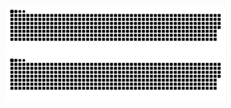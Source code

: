 ![GitHub Snake Light](https://raw.githubusercontent.com/piercy/piercy/output/github-contribution-grid-snake-dark.svg?palette=github-dark#gh-light-mode-only)
![GitHub Snake dark](https://raw.githubusercontent.com/piercy/piercy/output/github-contribution-grid-snake.svg#gh-dark-mode-only)
